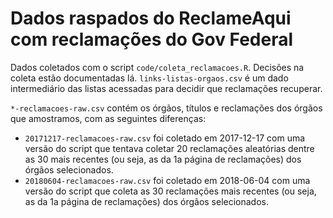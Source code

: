 # Dados raspados do ReclameAqui com reclamações do Gov Federal

Dados coletados com o script `code/coleta_reclamacoes.R`. Decisões na coleta estão documentadas lá. 
`links-listas-orgaos.csv` é um dado intermediário das listas acessadas para decidir que reclamações recuperar. 

`*-reclamacoes-raw.csv` contém os órgãos, títulos e reclamações dos órgãos que amostramos, com as seguintes diferenças:

* `20171217-reclamacoes-raw.csv` foi coletado em 2017-12-17 com uma versão do script que tentava coletar 20 reclamações aleatórias dentre as 30 mais recentes (ou seja, as da 1a página de reclamações) dos órgãos selecionados. 
* `20180604-reclamacoes-raw.csv` foi coletado em 2018-06-04 com uma versão do script que coleta as 30 reclamações mais recentes (ou seja, as da 1a página de reclamações) dos órgãos selecionados. 